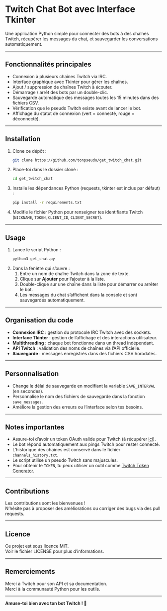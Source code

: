 # Twitch Chat Bot avec Interface Tkinter

Une application Python simple pour connecter des bots à des chaînes Twitch, récupérer les messages du chat, et sauvegarder les conversations automatiquement.

---

## Fonctionnalités principales

- Connexion à plusieurs chaînes Twitch via IRC.
- Interface graphique avec Tkinter pour gérer les chaînes.
- Ajout / suppression de chaînes Twitch à écouter.
- Démarrage / arrêt des bots par un double-clic.
- Sauvegarde automatique des messages toutes les 15 minutes dans des fichiers CSV.
- Vérification que le pseudo Twitch existe avant de lancer le bot.
- Affichage du statut de connexion (vert = connecté, rouge = déconnecté).

---

## Installation

1. Clone ce dépôt :  
   ```bash
   git clone https://github.com/tonpseudo/get_twitch_chat.git
   ```
2. Place-toi dans le dossier cloné :  
   ```bash
   cd get_twitch_chat
   ```
3. Installe les dépendances Python (requests, tkinter est inclus par défaut) :  
   ```bash
   pip install -r requirements.txt
   ```
4. Modifie le fichier Python pour renseigner tes identifiants Twitch (`NICKNAME`, `TOKEN`, `CLIENT_ID`, `CLIENT_SECRET`).

---

## Usage

1. Lance le script Python :  
   ```bash
   python3 get_chat.py
   ```
2. Dans la fenêtre qui s’ouvre :  
   1. Entre un nom de chaîne Twitch dans la zone de texte.  
   2. Clique sur **Ajouter** pour l’ajouter à la liste.  
   3. Double-clique sur une chaîne dans la liste pour démarrer ou arrêter le bot.  
   4. Les messages du chat s’affichent dans la console et sont sauvegardés automatiquement.

---

## Organisation du code

- **Connexion IRC** : gestion du protocole IRC Twitch avec des sockets.  
- **Interface Tkinter** : gestion de l’affichage et des interactions utilisateur.  
- **Multithreading** : chaque bot fonctionne dans un thread indépendant.  
- **API Twitch** : validation des noms de chaînes via l’API officielle.  
- **Sauvegarde** : messages enregistrés dans des fichiers CSV horodatés.

---

## Personnalisation

- Change le délai de sauvegarde en modifiant la variable `SAVE_INTERVAL` (en secondes).  
- Personnalise le nom des fichiers de sauvegarde dans la fonction `save_messages`.  
- Améliore la gestion des erreurs ou l’interface selon tes besoins.

---

## Notes importantes

- Assure-toi d’avoir un token OAuth valide pour Twitch (à récupérer [ici](https://dev.twitch.tv/console/apps)).  
- Le bot répond automatiquement aux pings Twitch pour rester connecté.  
- L’historique des chaînes est conservé dans le fichier `channels_history.txt`.  
- Le script utilise un pseudo Twitch sans majuscules.  
- Pour obtenir le `TOKEN`, tu peux utiliser un outil comme [Twitch Token Generator](https://twitchtokengenerator.com/).

---

## Contributions

Les contributions sont les bienvenues !  
N’hésite pas à proposer des améliorations ou corriger des bugs via des pull requests.

---

## Licence

Ce projet est sous licence MIT.  
Voir le fichier LICENSE pour plus d’informations.

---

## Remerciements

Merci à Twitch pour son API et sa documentation.  
Merci à la communauté Python pour les outils.

---

**Amuse-toi bien avec ton bot Twitch ! 🚀**
